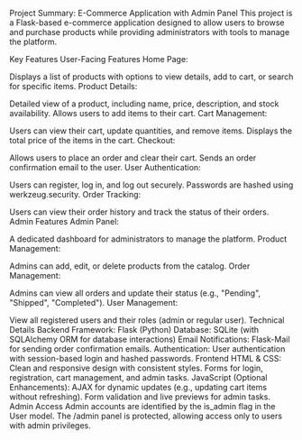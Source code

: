 Project Summary: E-Commerce Application with Admin Panel
This project is a Flask-based e-commerce application designed to allow users to browse and purchase products while providing administrators with tools to manage the platform.

Key Features
User-Facing Features
Home Page:

Displays a list of products with options to view details, add to cart, or search for specific items.
Product Details:

Detailed view of a product, including name, price, description, and stock availability.
Allows users to add items to their cart.
Cart Management:

Users can view their cart, update quantities, and remove items.
Displays the total price of the items in the cart.
Checkout:

Allows users to place an order and clear their cart.
Sends an order confirmation email to the user.
User Authentication:

Users can register, log in, and log out securely.
Passwords are hashed using werkzeug.security.
Order Tracking:

Users can view their order history and track the status of their orders.
Admin Features
Admin Panel:

A dedicated dashboard for administrators to manage the platform.
Product Management:

Admins can add, edit, or delete products from the catalog.
Order Management:

Admins can view all orders and update their status (e.g., "Pending", "Shipped", "Completed").
User Management:

View all registered users and their roles (admin or regular user).
Technical Details
Backend
Framework: Flask (Python)
Database: SQLite (with SQLAlchemy ORM for database interactions)
Email Notifications: Flask-Mail for sending order confirmation emails.
Authentication: User authentication with session-based login and hashed passwords.
Frontend
HTML & CSS:
Clean and responsive design with consistent styles.
Forms for login, registration, cart management, and admin tasks.
JavaScript (Optional Enhancements):
AJAX for dynamic updates (e.g., updating cart items without refreshing).
Form validation and live previews for admin tasks.
Admin Access
Admin accounts are identified by the is_admin flag in the User model.
The /admin panel is protected, allowing access only to users with admin privileges.
